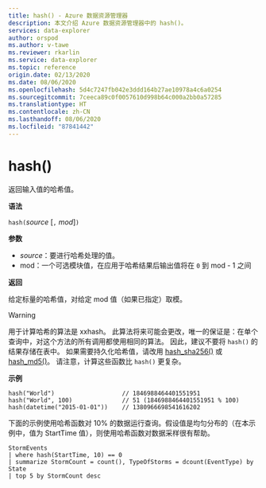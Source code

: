 ```yaml
---
title: hash() - Azure 数据资源管理器
description: 本文介绍 Azure 数据资源管理器中的 hash()。
services: data-explorer
author: orspod
ms.author: v-tawe
ms.reviewer: rkarlin
ms.service: data-explorer
ms.topic: reference
origin.date: 02/13/2020
ms.date: 08/06/2020
ms.openlocfilehash: 5d4c7247fb042e3ddd164b27ae10978a4c6a0254
ms.sourcegitcommit: 7ceeca89c0f0057610d998b64c000a2bb0a57285
ms.translationtype: HT
ms.contentlocale: zh-CN
ms.lasthandoff: 08/06/2020
ms.locfileid: "87841442"
---
```

# <a name="hash"></a>hash()

返回输入值的哈希值。

**语法**

`hash(`*source* [`,` *mod*]`)`

**参数**

* *source*：要进行哈希处理的值。
* mod：一个可选模块值，在应用于哈希结果后输出值将在 `0` 到 mod - 1 之间

**返回**

给定标量的哈希值，对给定 mod 值（如果已指定）取模。

> [!WARNING]
> 用于计算哈希的算法是 xxhash。
> 此算法将来可能会更改，唯一的保证是：在单个查询中，对这个方法的所有调用都使用相同的算法。
> 因此，建议不要将 `hash()` 的结果存储在表中。 如果需要持久化哈希值，请改用 [hash_sha256()](./sha256hashfunction.md) 或 [hash_md5()](./md5hashfunction.md)。 请注意，计算这些函数比 `hash()` 更复杂。

**示例**

```kusto
hash("World")                   // 1846988464401551951
hash("World", 100)              // 51 (1846988464401551951 % 100)
hash(datetime("2015-01-01"))    // 1380966698541616202
```

下面的示例使用哈希函数对 10% 的数据运行查询。假设值是均匀分布的（在本示例中，值为 StartTime 值），则使用哈希函数对数据采样很有帮助。

<!-- csl: https://help.kusto.chinacloudapi.cn:443/Samples -->
```kusto
StormEvents 
| where hash(StartTime, 10) == 0
| summarize StormCount = count(), TypeOfStorms = dcount(EventType) by State 
| top 5 by StormCount desc
```
